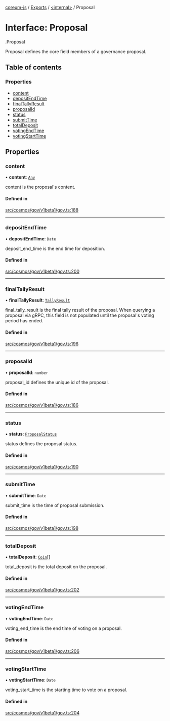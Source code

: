 [coreum-js](../README.md) / [Exports](../modules.md) / [<internal\>](../modules/internal_.md) / Proposal

# Interface: Proposal

[<internal>](../modules/internal_.md).Proposal

Proposal defines the core field members of a governance proposal.

## Table of contents

### Properties

- [content](internal_.Proposal.md#content)
- [depositEndTime](internal_.Proposal.md#depositendtime)
- [finalTallyResult](internal_.Proposal.md#finaltallyresult)
- [proposalId](internal_.Proposal.md#proposalid)
- [status](internal_.Proposal.md#status)
- [submitTime](internal_.Proposal.md#submittime)
- [totalDeposit](internal_.Proposal.md#totaldeposit)
- [votingEndTime](internal_.Proposal.md#votingendtime)
- [votingStartTime](internal_.Proposal.md#votingstarttime)

## Properties

### content

• **content**: [`Any`](../modules/internal_.md#any)

content is the proposal's content.

#### Defined in

[src/cosmos/gov/v1beta1/gov.ts:188](https://github.com/CooperFoundation/coreum-js/blob/b574423/src/cosmos/gov/v1beta1/gov.ts#L188)

___

### depositEndTime

• **depositEndTime**: `Date`

deposit_end_time is the end time for deposition.

#### Defined in

[src/cosmos/gov/v1beta1/gov.ts:200](https://github.com/CooperFoundation/coreum-js/blob/b574423/src/cosmos/gov/v1beta1/gov.ts#L200)

___

### finalTallyResult

• **finalTallyResult**: [`TallyResult`](../modules/internal_.md#tallyresult)

final_tally_result is the final tally result of the proposal. When
querying a proposal via gRPC, this field is not populated until the
proposal's voting period has ended.

#### Defined in

[src/cosmos/gov/v1beta1/gov.ts:196](https://github.com/CooperFoundation/coreum-js/blob/b574423/src/cosmos/gov/v1beta1/gov.ts#L196)

___

### proposalId

• **proposalId**: `number`

proposal_id defines the unique id of the proposal.

#### Defined in

[src/cosmos/gov/v1beta1/gov.ts:186](https://github.com/CooperFoundation/coreum-js/blob/b574423/src/cosmos/gov/v1beta1/gov.ts#L186)

___

### status

• **status**: [`ProposalStatus`](../enums/internal_.ProposalStatus.md)

status defines the proposal status.

#### Defined in

[src/cosmos/gov/v1beta1/gov.ts:190](https://github.com/CooperFoundation/coreum-js/blob/b574423/src/cosmos/gov/v1beta1/gov.ts#L190)

___

### submitTime

• **submitTime**: `Date`

submit_time is the time of proposal submission.

#### Defined in

[src/cosmos/gov/v1beta1/gov.ts:198](https://github.com/CooperFoundation/coreum-js/blob/b574423/src/cosmos/gov/v1beta1/gov.ts#L198)

___

### totalDeposit

• **totalDeposit**: [`Coin`](../modules/internal_.md#coin)[]

total_deposit is the total deposit on the proposal.

#### Defined in

[src/cosmos/gov/v1beta1/gov.ts:202](https://github.com/CooperFoundation/coreum-js/blob/b574423/src/cosmos/gov/v1beta1/gov.ts#L202)

___

### votingEndTime

• **votingEndTime**: `Date`

voting_end_time is the end time of voting on a proposal.

#### Defined in

[src/cosmos/gov/v1beta1/gov.ts:206](https://github.com/CooperFoundation/coreum-js/blob/b574423/src/cosmos/gov/v1beta1/gov.ts#L206)

___

### votingStartTime

• **votingStartTime**: `Date`

voting_start_time is the starting time to vote on a proposal.

#### Defined in

[src/cosmos/gov/v1beta1/gov.ts:204](https://github.com/CooperFoundation/coreum-js/blob/b574423/src/cosmos/gov/v1beta1/gov.ts#L204)

